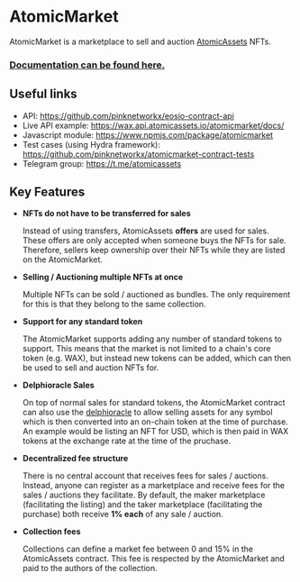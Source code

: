 # AtomicMarket
AtomicMarket is a marketplace to sell and auction [AtomicAssets](https://github.com/pinknetworkx/atomicassets-contract) NFTs.

### [Documentation can be found here.](https://github.com/pinknetworkx/atomicmarket-contract/wiki)

## Useful links
- API: https://github.com/pinknetworkx/eosio-contract-api
- Live API example: https://wax.api.atomicassets.io/atomicmarket/docs/
- Javascript module: https://www.npmjs.com/package/atomicmarket
- Test cases (using Hydra framework): https://github.com/pinknetworkx/atomicmarket-contract-tests
- Telegram group: https://t.me/atomicassets

## Key Features
	
- **NFTs do not have to be transferred for sales**

	Instead of using transfers, AtomicAssets **offers** are used for sales. These offers are only accepted when someone buys the NFTs for sale. Therefore, sellers keep ownership over their NFTs while they are listed on the AtomicMarket.

- **Selling / Auctioning multiple NFTs at once**

	Multiple NFTs can be sold / auctioned as bundles. The only requirement for this is that they belong to the same collection.

- **Support for any standard token**

	The AtomicMarket supports adding any number of standard tokens to support. This means that the market is not limited to a chain's core token (e.g. WAX), but instead new tokens can be added, which can then be used to sell and auction NFTs for.

- **Delphioracle Sales**

	On top of normal sales for standard tokens, the AtomicMarket contract can also use the [delphioracle](https://github.com/eostitan/delphioracle) to allow selling assets for any symbol which is then converted into an on-chain token at the time of purchase. An example would be listing an NFT for USD, which is then paid in WAX tokens at the exchange rate at the time of the pruchase.
	
- **Decentralized fee structure**

	There is no central account that receives fees for sales / auctions. Instead, anyone can register as a marketplace and receive fees for the sales / auctions they facilitate. By default, the maker marketplace (facilitating the listing) and the taker marketplace (facilitating the purchase) both receive **1% each** of any sale / auction.
	
- **Collection fees**

	Collections can define a market fee between 0 and 15% in the AtomicAssets contract. This fee is respected by the AtomicMarket and paid to the authors of the collection.
